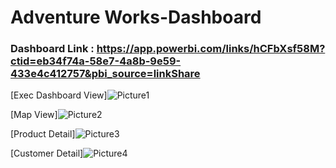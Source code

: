 # Adventure Works-Dashboard


### Dashboard Link : https://app.powerbi.com/links/hCFbXsf58M?ctid=eb34f74a-58e7-4a8b-9e59-433e4c412757&pbi_source=linkShare



[Exec Dashboard View]![Picture1](https://github.com/RahulShinde1234/Power-BI-Dashboards/assets/160556358/9c508f9f-9154-47fe-bce2-6cc5069488f6)


[Map View]![Picture2](https://github.com/RahulShinde1234/Power-BI-Dashboards/assets/160556358/dde0a4c6-c6d5-4fb3-85c5-d879368614f8)



[Product Detail]![Picture3](https://github.com/RahulShinde1234/Power-BI-Dashboards/assets/160556358/87570f19-b2a9-4b18-9c4c-bd1e057d3a83)


[Customer Detail]![Picture4](https://github.com/RahulShinde1234/Power-BI-Dashboards/assets/160556358/9b19a11a-3941-4975-8bad-1478dd4a3f8c)
